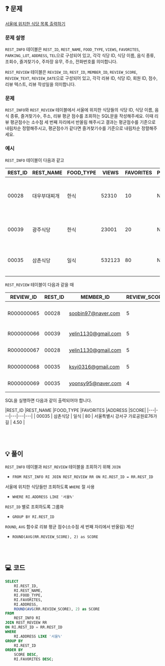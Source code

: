 ❓ 문제
---

[서울에 위치한 식당 목록 출력하기](https://school.programmers.co.kr/learn/courses/30/lessons/131118)

### 문제 설명

`REST_INFO` 테이블은
`REST_ID`, `REST_NAME`, `FOOD_TYPE`, `VIEWS`, `FAVORITES`, `PARKING_LOT`, `ADDRESS`, `TEL`으로 구성되어 있고,
각각 식당 ID, 식당 이름, 음식 종류, 조회수, 즐겨찾기수, 주차장 유무, 주소, 전화번호를 의미합니다.

`REST_REVIEW` 테이블은
`REVIEW_ID`, `REST_ID`, `MEMBER_ID`, `REVIEW_SCORE`, `REVIEW_TEXT`, `REVIEW_DATE`으로 구성되어 있고,
각각 리뷰 ID, 식당 ID, 회원 ID, 점수, 리뷰 텍스트, 리뷰 작성일을 의미합니다.

### 문제

`REST_INFO`와 `REST_REVIEW` 테이블에서
서울에 위치한 식당들의 식당 ID, 식당 이름, 음식 종류, 즐겨찾기수, 주소, 리뷰 평균 점수를 조회하는 SQL문을 작성해주세요.
이때 리뷰 평균점수는 소수점 세 번째 자리에서 반올림 해주시고
결과는 평균점수를 기준으로 내림차순 정렬해주시고,
평균점수가 같다면 즐겨찾기수를 기준으로 내림차순 정렬해주세요.

### 예시

`REST_INFO` 테이블이 다음과 같고

|REST_ID	|REST_NAME	|FOOD_TYPE	|VIEWS	|FAVORITES	|PARKING_LOT	|ADDRESS	|TEL|
|---|---|---|---|---|---|---|---|
|00028	|대우부대찌개	|한식	|52310	|10	|N	|경기도 용인시 처인구 남사읍 처인성로 309	|031-235-1235|
|00039	|광주식당	|한식	|23001	|20	|N	|경기도 부천시 산업로8번길 60	|031-235-6423|
|00035	|삼촌식당	|일식	|532123	|80	|N	|서울특별시 강서구 가로공원로76가길	|02-135-1266|

`REST_REVIEW` 테이블이 다음과 같을 때

|REVIEW_ID	|REST_ID	|MEMBER_ID	|REVIEW_SCORE	|REVIEW_TEXT	|REVIEW_DATE|
|---|---|---|---|---|---|
|R000000065	|00028	|soobin97@naver.com |5	|부찌 국물에서 샤브샤브 맛이나고 깔끔	|2022-04-12|
|R000000066	|00039	|yelin1130@gmail.com	|5	|김치찌개 최곱니다.	|2022-02-12|
|R000000067	|00028	|yelin1130@gmail.com	|5	|햄이 많아서 좋아요	|2022-02-22|
|R000000068	|00035	|ksyi0316@gmail.com	|5	|숙성회가 끝내줍니다.	|2022-02-15|
|R000000069	|00035	|yoonsy95@naver.com	|4	|비린내가 전혀없어요.	|2022-04-16|

SQL을 실행하면 다음과 같이 출력되어야 합니다.

|REST_ID	|REST_NAME	|FOOD_TYPE	|FAVORITES	|ADDRESS	|SCORE|
|---|---|---|---|---|
| 00035 | 삼촌식당 | 일식 | 80 | 서울특별시 강서구 가로공원로76가길 | 4.50 |

<br/>
<br/>

💡 풀이
---

`REST_INFO` 테이블과 `REST_REVIEW` 테이블을 조회하기 위해 `JOIN`
- `FROM REST_INFO RI JOIN REST_REVIEW RR ON RI.REST_ID = RR.REST_ID`

서울에 위치한 식당들만 조회하도록 `WHERE` 절 사용
- `WHERE RI.ADDRESS LIKE '서울%'`

`REST_ID` 별로 조회하도록 그룹화
- `GROUP BY RI.REST_ID`

`ROUND`, `AVG` 함수로 리뷰 평균 점수(소수점 세 번째 자리에서 반올림) 계산
- `ROUND(AVG(RR.REVIEW_SCORE), 2) as SCORE`

<br/>
<br/>

💻 코드
---

```sql
SELECT 
    RI.REST_ID,
    RI.REST_NAME,
    RI.FOOD_TYPE,
    RI.FAVORITES,
    RI.ADDRESS,
    ROUND(AVG(RR.REVIEW_SCORE), 2) as SCORE
FROM 
    REST_INFO RI
JOIN REST_REVIEW RR
ON RI.REST_ID = RR.REST_ID
WHERE
    RI.ADDRESS LIKE '서울%'
GROUP BY
    RI.REST_ID
ORDER BY
    SCORE DESC,
    RI.FAVORITES DESC;
```
